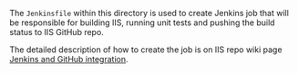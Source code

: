 The `Jenkinsfile` within this directory is used to create Jenkins job that will be responsible for building IIS, running unit tests and pushing the build status to IIS GitHub repo. 

The detailed description of how to create the job is on IIS repo wiki page [Jenkins and GitHub integration](https://github.com/openaire/iis/wiki/Jenkins-and-GitHub-integration).  